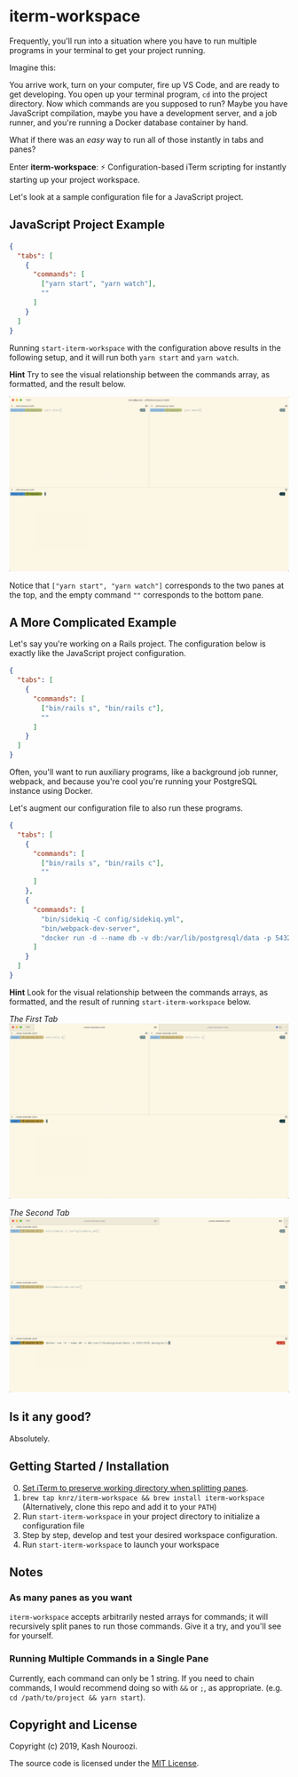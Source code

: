 # iterm-workspace

Frequently, you'll run into a situation where you have to run multiple programs in your terminal to get your project running.

Imagine this:

You arrive work, turn on your computer, fire up VS Code, and are ready to get developing. You open up your terminal program, `cd` into the project directory. Now which commands are you supposed to run? Maybe you have JavaScript compilation, maybe you have a development server, and a job runner, and you're running a Docker database container by hand.

What if there was an _easy_ way to run all of those instantly in tabs and panes?

Enter **iterm-workspace**: ⚡️ Configuration-based iTerm scripting for instantly starting up your project workspace.

Let's look at a sample configuration file for a JavaScript project.

## JavaScript Project Example

```json
{
  "tabs": [
    {
      "commands": [
        ["yarn start", "yarn watch"],
        ""
      ]
    }
  ]
}
```

Running `start-iterm-workspace` with the configuration above results in the following setup, and it will run both `yarn start` and `yarn watch`.

**Hint** Try to see the visual relationship between the commands array, as formatted, and the result below.

![JavaScript Example](./images/js.png)

Notice that `["yarn start", "yarn watch"]` corresponds to the two panes at the top, and the empty command `""` corresponds to the bottom pane.

## A More Complicated Example

Let's say you're working on a Rails project. The configuration below is exactly like the JavaScript project configuration.

```json
{
  "tabs": [
    {
      "commands": [
        ["bin/rails s", "bin/rails c"],
        ""
      ]
    }
  ]
}
```

Often, you'll want to run auxiliary programs, like a background job runner, webpack, and because you're cool you're running your PostgreSQL instance using Docker.

Let's augment our configuration file to also run these programs.

```json
{
  "tabs": [
    {
      "commands": [
        ["bin/rails s", "bin/rails c"],
        ""
      ]
    },
    {
      "commands": [
        "bin/sidekiq -C config/sidekiq.yml",
        "bin/webpack-dev-server",
        "docker run -d --name db -v db:/var/lib/postgresql/data -p 5432:5432 postgres:11",
      ]
    }
  ]
}
```

**Hint** Look for the visual relationship between the commands arrays, as formatted, and the result of running `start-iterm-workspace` below.

_The First Tab_
![The First Tab](./images/rails-tab-1.png)

_The Second Tab_
![The Second Tab](./images/rails-tab-2.png)

## Is it any good?

Absolutely.

## Getting Started / Installation

0. [Set iTerm to preserve working directory when splitting panes](https://apple.stackexchange.com/questions/337377/iterm2-split-vertically-with-current-profile-with-same-working-directory).
1. `brew tap knrz/iterm-workspace && brew install iterm-workspace` (Alternatively, clone this repo and add it to your `PATH`)
2. Run `start-iterm-workspace` in your project directory to initialize a configuration file
3. Step by step, develop and test your desired workspace configuration.
4. Run `start-iterm-workspace` to launch your workspace

## Notes

### As many panes as you want

`iterm-workspace` accepts arbitrarily nested arrays for commands; it will recursively split panes to run those commands. Give it a try, and you'll see for yourself.

### Running Multiple Commands in a Single Pane

Currently, each command can only be 1 string. If you need to chain commands, I would recommend doing so with `&&` or `;`, as appropriate. (e.g. `cd /path/to/project && yarn start`).

## Copyright and License

Copyright (c) 2019, Kash Nouroozi.

The source code is licensed under the [MIT License](LICENSE).
